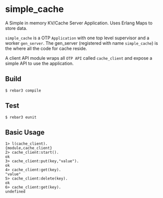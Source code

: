 simple_cache
=====

A Simple in memory KV/Cache Server Application. Uses Erlang Maps to store data.

`simple_cache` is a OTP `Application` with one top level supervisor and a worker `gen_server`. The gen_server (registered with name `simple_cache`) is the where all the code for cache reside.

A client API module wraps all `OTP API` called `cache_client` and expose a simple API to use the application.

Build
-----
    $ rebar3 compile

Test
----
    $ rebar3 eunit

Basic Usage
-----------

```
1> l(cache_client).
{module,cache_client}
2> cache_client:start().
ok
3> cache_client:put(key,"value").
ok
4> cache_client:get(key).
"value"
5> cache_client:delete(key).
ok
6> cache_client:get(key).   
undefined
```